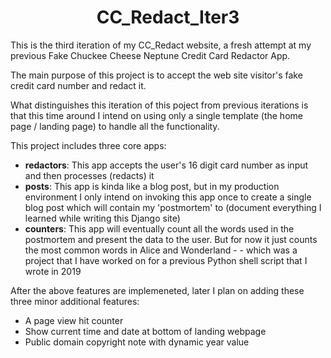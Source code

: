 # <center>CC_Redact_Iter3</center>

This is the third iteration of my CC_Redact website, a fresh attempt at my previous Fake Chuckee Cheese Neptune Credit Card Redactor App. 

The main purpose of this project is to accept the web site visitor's fake credit card number and redact it.

What distinguishes this iteration of this poject from previous iterations is that this time around I intend on using only a single template (the home page / landing page) to handle all the functionality. 

This project includes three core apps:
* <strong>redactors</strong>: This app accepts the user's 16 digit card number as input and then processes (redacts) it
* <strong>posts</strong>: This app is kinda like a blog post, but in my production environment I only intend on invoking this app once to create a single blog post which will contain my 'postmortem' to (document everything I learned while writing this Django site)
* <strong>counters</strong>: This app will eventually count all the words used in the postmortem and present the data to the user. But for now it just counts the most common words in Alice and Wonderland - - which was a project that I have worked on for a previous Python shell script that I wrote in 2019

After the above features are implemeneted, later I plan on adding these three minor additional features:
* A page view hit counter
* Show current time and date at bottom of landing webpage
* Public domain copyright note with dynamic year value
